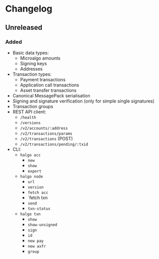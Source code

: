 <!--
SPDX-FileCopyrightText: 2021 Serokell <https://serokell.io/>

SPDX-License-Identifier: MPL-2.0
-->

# Changelog

## Unreleased

### Added

* Basic data types:
    * Microalgo amounts
    * Signing keys
    * Addresses
* Transaction types:
    * Payment transactions
    * Application call transactions
    * Asset transfer transactions
* Canonical MessagePack serialisation
* Signing and signature verification (only for simple single signatures)
* Transaction groups
* REST API client:
    * `/health`
    * `/versions`
    * `/v2/accounts/:address`
    * `/v2/transactions/params`
    * `/v2/transactions` (POST)
    * `/v2/transactions/pending/:txid`
* CLI:
    * `halgo acc`
        * `new`
        * `show`
        * `export`
    * `halgo node`
        * `url`
        * `version`
        * `fetch acc`
        * `fetch txn
        * `send`
        * `txn-status`
    * `halgo txn`
        * `show`
        * `show-unsigned`
        * `sign`
        * `id`
        * `new pay`
        * `new axfr`
        * `group`
